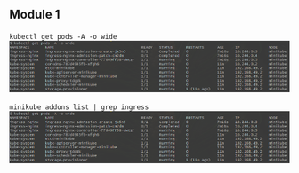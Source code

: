 ## Module 1  
  
`kubectl get pods -A -o wide`  
![](../screenshots/m1-get-pods-ingress.png)  
  
`minikube addons list | grep ingress`  
![minikube addons list | grep ingress](../screenshots/m1-get-pods-ingress.png)  
  
  

